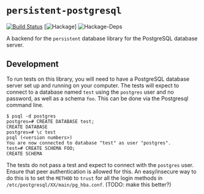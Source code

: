 # `persistent-postgresql`

[![Build Status](https://travis-ci.org/yesodweb/persistent-postgresql.svg?branch=master)](https://travis-ci.org/yesodweb/persistent-postgresql) [![Hackage](https://img.shields.io/hackage/v/persistent-postgresql.svg)] ![Hackage-Deps](https://img.shields.io/hackage-deps/v/persistent-postgresql.svg)

A backend for the `persistent` database library for the PostgreSQL database server.

## Development

To run tests on this library, you will need to have a PostgreSQL database server set up and running on your computer.
The tests will expect to connect to a database named `test` using the `postgres` user and no password, as well as a schema `foo`.
This can be done via the Postgresql command line.

```
$ psql -d postgres
postgres=# CREATE DATABASE test;
CREATE DATABASE
postgres=# \c test
psql (<version numbers>)
You are now connected to database "test" as user "postgres".
test=# CREATE SCHEMA FOO;
CREATE SCHEMA
```

The tests do not pass a test and expect to connect with the `postgres` user.
Ensure that peer authentication is allowed for this.
An easy/insecure way to do this is to set the `METHOD` to `trust` for all the login methods in `/etc/postgresql/XX/main/pg_hba.conf`.
(TODO: make this better?)
